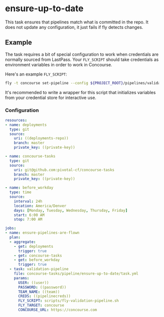 # ensure-up-to-date

This task ensures that pipelines match what is committed in the repo. It does
not update any configuration, it just fails if fly detects changes.

## Example

The task requires a bit of special configuration to work when credentials are
normally sourced from LastPass. Your `FLY_SCRIPT` should take credentials as
environment variables in order to work in Concourse.

Here's an example `FLY_SCRIPT`:
```bash
fly -t concourse set-pipeline --config ${PROJECT_ROOT}/pipelines/validation.yml
```

It's recommended to write a wrapper for this script that initializes variables
from your credential store for interactive use.

### Configuration

```yaml
resources:
- name: deployments
  type: git
  source:
    uri: ((deployments-repo))
    branch: master
    private_key: ((private-key))

- name: concourse-tasks
  type: git
  source:
    uri: git@github.com:pivotal-cf/concourse-tasks
    branch: master
    private_key: ((private-key))

- name: before_workday
  type: time
  source:
    interval: 24h
    location: America/Denver
    days: [Monday, Tuesday, Wednesday, Thursday, Friday]
    start: 6:00 AM
    stop: 7:00 AM

jobs:
- name: ensure-pipelines-are-flown
  plan:
  - aggregate:
    - get: deployments
      trigger: true
    - get: concourse-tasks
    - get: before_workday
      trigger: true
  - task: validation-pipeline
    file: concourse-tasks/pipeline/ensure-up-to-date/task.yml
    params:
      USER: ((user))
      PASSWORD: ((password))
      TEAM_NAME: ((team))
      CREDS: ((pipelinecreds))
      FLY_SCRIPT: scripts/fly-validation-pipeline.sh
      FLY_TARGET: concourse
      CONCOURSE_URL: https://concourse.com
```
